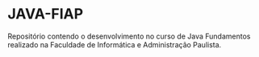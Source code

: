 # JAVA-FIAP
Repositório contendo o desenvolvimento no curso de Java Fundamentos realizado na Faculdade de Informática e Administração Paulista.
